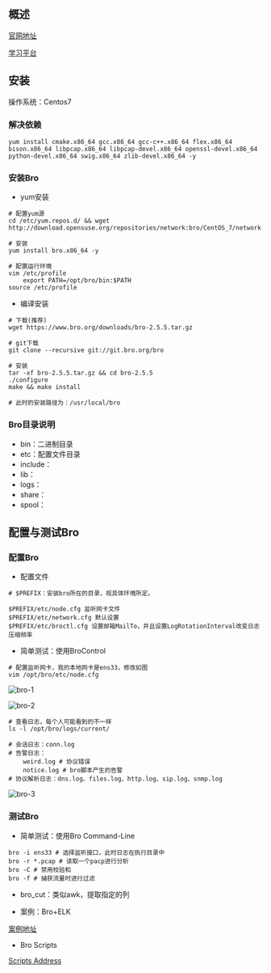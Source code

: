 ## 概述
[官网地址](https://www.bro.org/)

[学习平台](https://www.bro.org/documentation/index.html)

## 安装
操作系统：Centos7

### 解决依赖
```
yum install cmake.x86_64 gcc.x86_64 gcc-c++.x86_64 flex.x86_64 bison.x86_64 libpcap.x86_64 libpcap-devel.x86_64 openssl-devel.x86_64 python-devel.x86_64 swig.x86_64 zlib-devel.x86_64 -y
```

### 安装Bro
* yum安装

```
# 配置yum源
cd /etc/yum.repos.d/ && wget http://download.opensuse.org/repositories/network:bro/CentOS_7/network:bro.repo

# 安装
yum install bro.x86_64 -y

# 配置运行环境
vim /etc/profile
	export PATH=/opt/bro/bin:$PATH
source /etc/profile
```

* 编译安装

```
# 下载(推荐)
wget https://www.bro.org/downloads/bro-2.5.5.tar.gz

# git下载
git clone --recursive git://git.bro.org/bro

# 安装
tar -xf bro-2.5.5.tar.gz && cd bro-2.5.5
./configure
make && make install

# 此时的安装路径为：/usr/local/bro
```

### Bro目录说明
* bin：二进制目录
* etc：配置文件目录
* include：
* lib：
* logs：
* share：
* spool：

## 配置与测试Bro
### 配置Bro
* 配置文件

```
# $PREFIX：安装bro所在的目录，视具体环境所定。

$PREFIX/etc/node.cfg 监听网卡文件
$PREFIX/etc/network.cfg 默认设置
$PREFIX/etc/broctl.cfg 设置邮箱MailTo，并且设置LogRotationInterval改变日志压缩频率
```

* 简单测试：使用BroControl

```
# 配置监听网卡，我的本地网卡是ens33，修改如图
vim /opt/bro/etc/node.cfg
```

![bro-1](https://github.com/bloodzer0/Enterprise_Security_Build--Open_Source/blob/master/Infrastructure%20Security/IDS%20IPS/img/bro-1.png)

![bro-2](https://github.com/bloodzer0/Enterprise_Security_Build--Open_Source/blob/master/Infrastructure%20Security/IDS%20IPS/img/bro-2.png)

```
# 查看日志，每个人可能看到的不一样
ls -l /opt/bro/logs/current/

# 会话日志：conn.log
# 告警日志：
	weird.log # 协议错误
	notice.log # bro脚本产生的告警
# 协议解析日志：dns.log、files.log、http.log、sip.log、snmp.log
```

![bro-3](https://github.com/bloodzer0/Enterprise_Security_Build--Open_Source/blob/master/Infrastructure%20Security/IDS%20IPS/img/bro-3.png)

### 测试Bro
* 简单测试：使用Bro Command-Line

```
bro -i ens33 # 选择监听接口，此时日志在执行目录中
bro -r *.pcap # 读取一个pacp进行分析
bro -C # 禁用校验和
bro -f # 捕获流量时进行过滤
```

* bro_cut：类似awk，提取指定的列

* 案例：Bro+ELK

[案例地址](https://github.com/bloodzer0/Enterprise_Security_Build--Open_Source/blob/master/Infrastructure%20Security/IDS%20IPS/Bro%EF%BC%9A%E5%88%A9%E7%94%A8ELK%E5%88%86%E6%9E%90Bro%E6%97%A5%E5%BF%97.md)

* Bro Scripts

[Scripts Address](https://www.bro.org/sphinx/script-reference/scripts.html)

